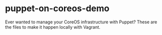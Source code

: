 # puppet-on-coreos-demo
Ever wanted to manage your CoreOS infrastructure with Puppet? These are the files to make it happen locally with Vagrant.
